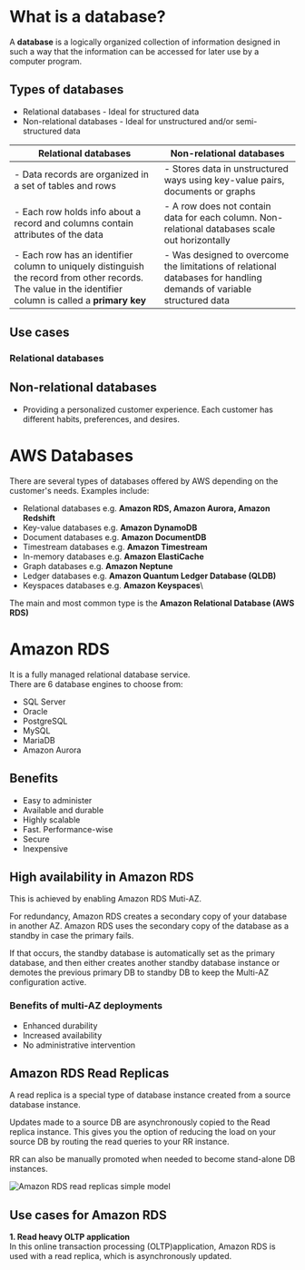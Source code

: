 # What is a database?
A **database** is a logically organized collection of information designed in such a way that the information can be accessed for later use by a computer program.

## Types of databases
- Relational databases - Ideal for structured data
- Non-relational databases - Ideal for unstructured and/or semi-structured data

| Relational databases | Non-relational databases|
|----------------------|-------------------------|
| - Data records are organized in a set of tables and rows |- Stores data in unstructured ways using key-value pairs, documents or graphs |
| - Each row holds info about a record and columns contain attributes of the data|- A row does not contain data for each column. Non-relational databases scale out horizontally |
| - Each row has an identifier column to uniquely distinguish the record from other records. The value in the identifier column is called a **primary key**|- Was designed to overcome the limitations of relational databases for handling demands of variable structured data |

## Use cases
### Relational databases



## Non-relational databases
- Providing a personalized customer experience. Each customer has different habits, preferences, and desires.


# AWS Databases
There are several types of databases offered by AWS depending on the customer's needs. Examples include:
- Relational databases e.g. **Amazon RDS, Amazon Aurora, Amazon Redshift**
- Key-value databases e.g. **Amazon DynamoDB**
- Document databases e.g. **Amazon DocumentDB**
- Timestream databases e.g. **Amazon Timestream**
- In-memory databases e.g. **Amazon ElastiCache**
- Graph databases e.g. **Amazon Neptune**
- Ledger databases e.g. **Amazon Quantum Ledger Database (QLDB)**
- Keyspaces databases e.g. **Amazon Keyspaces**\


The main and most common type is the **Amazon Relational Database (AWS RDS)**

# Amazon RDS
It is a fully managed relational database service.\
There are 6 database engines to choose from:
- SQL Server
- Oracle
- PostgreSQL
- MySQL
- MariaDB
- Amazon Aurora

## Benefits
- Easy to administer
- Available and durable
- Highly scalable
- Fast. Performance-wise
- Secure
- Inexpensive

## High availability in Amazon RDS
This is achieved by enabling Amazon RDS Muti-AZ.

For redundancy, Amazon RDS creates a secondary copy of your database in another AZ. Amazon RDS uses the secondary copy of the database as a standby in case the primary fails.

If that occurs, the standby database is automatically set as the primary database, and then either creates another standby database instance or demotes the previous primary DB to standby DB to keep the Multi-AZ configuration active.

### Benefits of multi-AZ deployments
- Enhanced durability
- Increased availability
- No administrative intervention

## Amazon RDS Read Replicas
A read replica is a special type of database instance created from a source database instance.

Updates made to a source DB are asynchronously copied to the Read replica instance. This gives you the option of reducing the load on your source DB by routing the read queries to your RR instance.

RR can also be manually promoted when needed to become stand-alone DB instances.

![Amazon RDS read replicas simple model](https://github.com/achenchi7/AWS-Projects-2023-2024/blob/main/images/Amazon%20RDS%20Read%20replicas.png)

## Use cases for Amazon RDS
**1. Read heavy OLTP application**\
In this online transaction processing (OLTP)application, Amazon RDS is used with a read replica, which is asynchronously updated.


